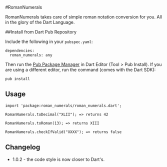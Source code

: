 #RomanNumerals

RomanNumerals takes care of simple roman notation conversion for you. All in the glory of the Dart Language.

##Install from Dart Pub Repository

Include the following in your `pubspec.yaml`:

    dependencies:
      roman_numerals: any

Then run the [Pub Package Manager](http://pub.dartlang.org/doc) in Dart Editor (Tool > Pub Install). If you are using a different editor, run the command
(comes with the Dart SDK):

    pub install

## Usage

    import 'package:roman_numerals/roman_numerals.dart';
    
    RomanNumerals.toDecimal("XLII"); => returns 42
    
    RomanNumerals.toRoman(13); => returns XIII
    
    RomanNumerals.checkIfValid("XXXX"); => returns false
    
 ## Changelog
 
   + 1.0.2 - the code style is now closer to Dart's.



    
    
